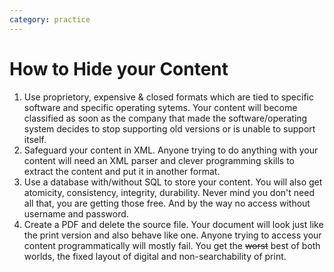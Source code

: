 ```yaml
---
category: practice
---
```

# How to Hide your Content
1. Use proprietory, expensive & closed formats which are tied to specific software and specific operating sytems. Your content will become classified as soon as the company that made the software/operating system decides to stop supporting old versions or is unable to support itself. 
2. Safeguard your content in XML. Anyone trying to do anything with your content will need an XML parser and clever programming skills to extract the content and put it in another format.
3. Use a database with/without SQL to store your content. You will also get atomicity, consistency, integrity, durability. Never mind you don't need all that, you are getting those free. And by the way no access without username and password. 
4. Create a PDF and delete the source file. Your document will look just like the print version and also behave like one. Anyone trying to access your content programmatically will mostly fail. You get the ~~worst~~ best of both worlds, the fixed layout of digital and non-searchability of print.
